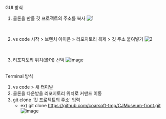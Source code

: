 GUI 방식

1. 클론을 만들 깃 프로젝트의 주소를 복사
![1](https://user-images.githubusercontent.com/20883553/170990515-dd81b992-05da-4b44-92ee-2a9d0cad4b01.png)

<br>

2. vs code 시작 > 브랜치 아이콘 > 리포지토리 복제 > 깃 주소 붙여넣기
![2](https://user-images.githubusercontent.com/20883553/170990730-5f475e60-74c3-4df0-873b-8f2bcfdeff7c.png)

<br>

3. 리포지토리 위치(폴더) 선택
![image](https://user-images.githubusercontent.com/20883553/170990855-21c21e66-0d44-456f-98d1-61d2e022f4da.png)



<br>
Terminal 방식

1. vs code > 새 터미널
2. 클론을 다운받을 리포지토리 위치로 커맨드 이동
3. git clone '깃 프로젝트의 주소'   입력
    - ex) git clone https://github.com/coarsoft-tmp/CJMuseum-front.git
![image](https://user-images.githubusercontent.com/20883553/170991633-bbf40a39-1a9e-45e0-82f1-7f56cdb72270.png)
